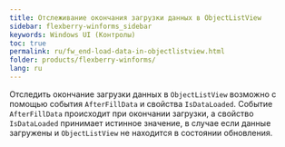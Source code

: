```yaml
---
title: Отслеживание окончания загрузки данных в ObjectListView
sidebar: flexberry-winforms_sidebar
keywords: Windows UI (Контролы)
toc: true
permalink: ru/fw_end-load-data-in-objectlistview.html
folder: products/flexberry-winforms/
lang: ru
---
```


Отследить окончание загрузки данных в `ObjectListView` возможно с помощью события `AfterFillData` и свойства `IsDataLoaded`. Событие `AfterFillData` происходит при окончании загрузки, а свойство `IsDataLoaded` принимает истинное значение, в случае если данные загружены и `ObjectListView` не находится в состоянии обновления.
